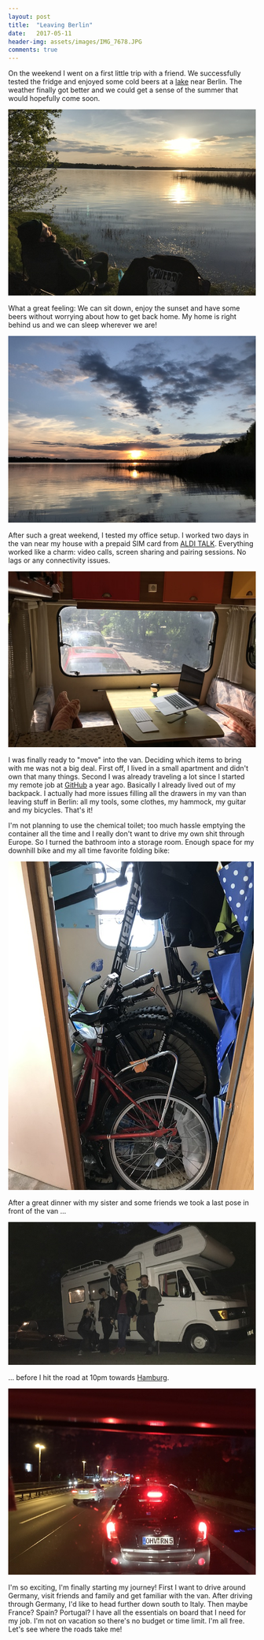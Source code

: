 ```yaml
---
layout: post
title:  "Leaving Berlin"
date:   2017-05-11
header-img: assets/images/IMG_7678.JPG
comments: true
---
```


On the weekend I went on a first little trip with a friend. We successfully tested the fridge and enjoyed some cold beers at a [lake](https://www.google.com/maps/place/Strandbad+Motzen/@52.2110184,13.5722572,2143m) near Berlin. The weather finally got better and we could get a sense of the summer that would hopefully come soon.

![Relaxing and drinking a beer at a lake](/assets/images/IMG_7677.JPG)

What a great feeling: We can sit down, enjoy the sunset and have some beers without worrying about how to get back home. My home is right behind us and we can sleep wherever we are!

![Relaxing and drinking a beer at a lake](/assets/images/IMG_7678.JPG)

After such a great weekend, I tested my office setup. I worked two days in the van near my house with a prepaid SIM card from [ALDI TALK](https://www.alditalk.de/). Everything worked like a charm: video calls, screen sharing and pairing sessions. No lags or any connectivity issues.

![Working in the mobile office in front of my house](/assets/images/IMG_7735.JPG)

I was finally ready to "move" into the van. Deciding which items to bring with me was not a big deal. First off, I lived in a small apartment and didn't own that many things. Second I was already traveling a lot since I started my remote job at [GitHub](https://github.com/) a year ago. Basically I already lived out of my backpack. I actually had more issues filling all the drawers in my van than leaving stuff in Berlin: all my tools, some clothes, my hammock, my guitar and my bicycles. That's it!

I'm not planning to use the chemical toilet; too much hassle emptying the container all the time and I really don't want to drive my own shit through Europe. So I turned the bathroom into a storage room. Enough space for my downhill bike and my all time favorite folding bike:

![Working in the mobile office in front of my house](/assets/images/IMG_7965.JPG)

After a great dinner with my sister and some friends we took a last pose in front of the van ...

![Posing in front of the van](/assets/images/IMG_7955.JPG)

... before I hit the road at 10pm towards [Hamburg](https://www.google.com/maps/place/Hamburg,+Germany/@53.5586526,9.647641,10z).

![On the highway towards Hamburg](/assets/images/IMG_7956.JPG)

I'm so exciting, I'm finally starting my journey! First I want to drive around Germany, visit friends and family and get familiar with the van. After driving through Germany, I'd like to head further down south to Italy. Then maybe France? Spain? Portugal? I have all the essentials on board that I need for my job. I'm not on vacation so there's no budget or time limit. I'm all free. Let's see where the roads take me!
